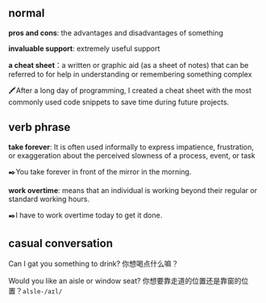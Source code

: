 ## normal
**pros and cons**: the advantages and disadvantages of something

**invaluable support**: extremely useful support

**a cheat sheet**：a written or graphic aid (as a sheet of notes) that can be referred to for help in understanding or remembering something complex

&#x1F58D;&#xFE0F;After a long day of programming, I created a cheat sheet with the most commonly used code snippets to save time during future projects.


## verb phrase
**take forever**: It is often used informally to express impatience, frustration, or exaggeration about the perceived slowness of a process, event, or task

✒️You take forever in front of the mirror in the morning.

**work overtime**: means that an individual is working beyond their regular or standard working hours.

✒️I have to work overtime today to get it done.

## casual conversation

Can I gat you something to drink? 你想喝点什么嘛？  

Would you like an aisle or window seat? 你想要靠走道的位置还是靠窗的位置？`alsle-/aɪl/`



